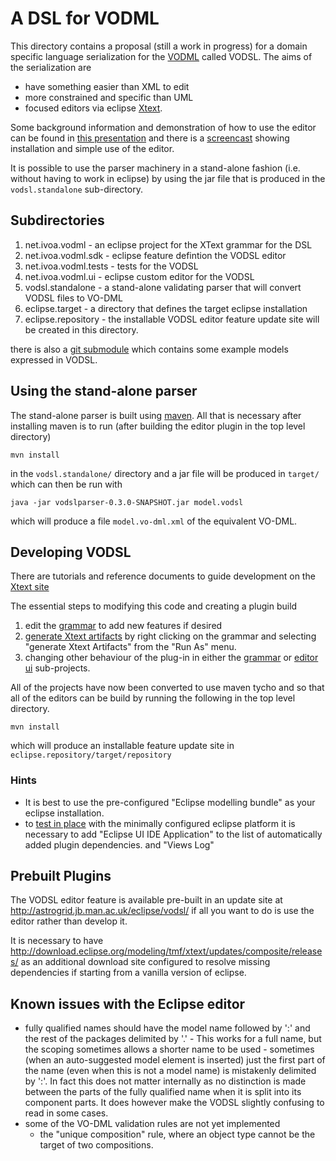 A DSL for VODML
===============

This directory contains a proposal (still a work in progress) for a domain specific language serialization 
for the [VODML](http://www.ivoa.net/documents/VODML) called VODSL. 
The aims of the serialization are

 - have something easier than XML to edit
 - more constrained and specific than UML
 - focused editors via eclipse [Xtext](https://eclipse.org/Xtext).
 
 Some background information and demonstration of how to use the editor can be found in [this presentation](VODSL_VODML_PAH.pdf) 
 and there is a [screencast](https://youtu.be/xzSk413raLY) showing installation and simple use of the editor.
 
It is possible to use the parser machinery in a stand-alone fashion (i.e. without 
having to work in eclipse) by using the jar file that is produced in the `vodsl.standalone`
sub-directory.
  
Subdirectories
--------------

 1. net.ivoa.vodml - an eclipse project for the XText grammar for the DSL
 2. net.ivoa.vodml.sdk - eclipse feature defintion the VODSL editor
 3. net.ivoa.vodml.tests - tests for the VODSL
 4. net.ivoa.vodml.ui - eclipse custom editor for the VODSL
 5. vodsl.standalone - a stand-alone validating parser that will convert VODSL files to VO-DML
 6. eclipse.target - a directory that defines the target eclipse installation
 7. eclipse.repository - the installable VODSL editor feature update site will be created in this directory.
 
 there is also a [git submodule](./models) which contains some example models expressed
 in VODSL.
 
Using the stand-alone parser
-------------------------------

The stand-alone parser is built using [maven](http://maven.apache.org). All that is necessary 
after installing maven is to run (after building the editor plugin in the top level directory)

    mvn install
    
in the `vodsl.standalone/` directory and a jar file will be produced in `target/` which can then
be run with

    java -jar vodslparser-0.3.0-SNAPSHOT.jar model.vodsl

which will produce a file `model.vo-dml.xml` of the equivalent VO-DML.
 
Developing VODSL 
----------------

There are tutorials and reference documents to guide development on the 
[Xtext site](https://eclipse.org/Xtext/documentation/102_domainmodelwalkthrough.html)

The essential steps to modifying this code and creating a plugin build

  1. edit the [grammar](./net.ivoa.vodml/src/net/ivoa/vodml/Vodsl.xtext) to add new features if desired
  2. [generate Xtext artifacts](https://eclipse.org/Xtext/documentation/102_domainmodelwalkthrough.html#generate-language-artifacts)
     by right clicking on the grammar and selecting "generate Xtext Artifacts" from the "Run As" menu.
  3. changing other behaviour of the plug-in in either the [grammar](./net.ivoa.vodml)
     or [editor ui](./net.ivoa.vodml.ui) sub-projects.
  
All of the projects have now been converted to use maven tycho and so that all of the 
editors can be build by running the following in the top level directory. 

    mvn install
    
which will produce an installable feature update site in `eclipse.repository/target/repository`

### Hints

 - It is best to use the pre-configured "Eclipse modelling bundle" as your eclipse installation.
 - to [test in place](https://eclipse.org/Xtext/documentation/102_domainmodelwalkthrough.html#run-generated-plugin)
   with the minimally configured eclipse platform it is necessary to add
   "Eclipse UI IDE Application" to the list of automatically added plugin dependencies.
   and "Views Log"
   
Prebuilt Plugins
-----------------

The VODSL editor feature is available pre-built in an update site at http://astrogrid.jb.man.ac.uk/eclipse/vodsl/ if all you want to do is use the editor rather than develop it.

It is necessary to have  http://download.eclipse.org/modeling/tmf/xtext/updates/composite/releases/
as an additional download site configured to resolve missing dependencies if starting
from a vanilla version of eclipse.
 
Known issues with the Eclipse editor
------------------------------------

* fully qualified names should have the model name followed by ':' and the rest of the packages delimited by '.' -
   This works for a full name, but the scoping sometimes allows a shorter name to be used - sometimes (when an auto-suggested model
   element is inserted) just the first part of the name (even when this is not a model name) is mistakenly delimited by ':'. 
   In fact this does not matter internally as no distinction is made between the 
   parts of the fully qualified name when it is split into its component parts.
   It does however make the VODSL slightly confusing to read in some cases.   
* some of the VO-DML validation rules are not yet implemented  
  - the "unique composition" rule, where an object type cannot be the target of 
      two compositions.
   

    
